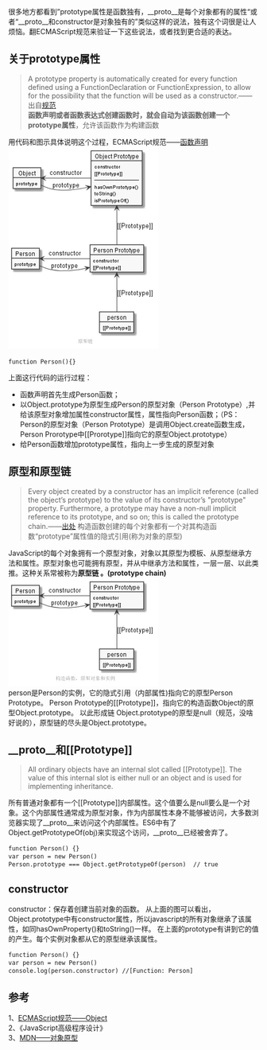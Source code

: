 很多地方都看到”prototype属性是函数独有，__proto__是每个对象都有的属性“或者“__proto__和constructor是对象独有的”类似这样的说法，独有这个词很是让人烦恼。翻ECMAScript规范来验证一下这些说法，或者找到更合适的表达。 

## 关于prototype属性
> A prototype property is automatically created for every function defined using a FunctionDeclaration or FunctionExpression, to allow for the possibility that the function will be used as a constructor.——出自[规范](https://www.ecma-international.org/ecma-262/6.0/#sec-function-definitions-runtime-semantics-evaluation)  
**函数声明或者函数表达式创建函数时，就会自动为该函数创建一个prototype属性**，允许该函数作为构建函数
>
用代码和图示具体说明这个过程，ECMAScript规范——[函数声明](https://www.ecma-international.org/ecma-262/6.0/#sec-function-definitions-runtime-semantics-evaluation)   
![原型与原型链图示](../UML/prototype_constructor__proto__.png)  
```
function Person(){}
```
上面这行代码的运行过程：
- 函数声明首先生成Person函数；
- 以Object.prototype为原型生成Person的原型对象（Person Prototype）,并给该原型对象增加属性constructor属性，属性指向Person函数；（PS：Person的原型对象（Person Prototype）是调用Object.create函数生成，Person Prorotype中[[Prorotype]]指向它的原型Object.prototype）
- 给Person函数增加prototype属性，指向上一步生成的原型对象

## 原型和原型链
>Every object created by a constructor has an implicit reference (called the object’s prototype) to the value of its constructor’s "prototype" property. Furthermore, a prototype may have a non-null implicit reference to its prototype, and so on; this is called the prototype chain.——[出处](https://www.ecma-international.org/ecma-262/6.0/#sec-objects)
构造函数创建的每个对象都有一个对其构造函数“prototype”属性值的隐式引用(称为对象的原型)
>

JavaScript的每个对象拥有一个原型对象，对象以其原型为模板、从原型继承方法和属性。原型对象也可能拥有原型，并从中继承方法和属性，一层一层、以此类推。这种关系常被称为**原型链 。(prototype chain)**    
![实例和原型和构造函数图示](../UML/prototype_person.png)    
person是Person的实例，它的隐式引用（内部属性)指向它的原型Person Prototype。
Person Prototype的[[Prototype]]，指向它的构造函数Object的原型Object.prototype。
以此形成链
Object.prototype的原型是null（规范，没啥好说的），原型链的尽头是Object.prototype。

## __proto__和[[Prototype]]
>All ordinary objects have an internal slot called [[Prototype]]. The value of this internal slot is either null or an object and is used for implementing inheritance.
>
所有普通对象都有一个[[Prototype]]内部属性。这个值要么是null要么是一个对象。这个内部属性通常成为原型对象，作为内部属性本身不能够被访问，大多数浏览器实现了__proto__来访问这个内部属性。ES6中有了Object.getPrototypeOf(obj)来实现这个访问，__proto__已经被舍弃了。
```
function Person() {}
var person = new Person()
Person.prototype === Object.getPrototypeOf(person)  // true
```
## constructor
constructor：保存着创建当前对象的函数。
从上面的图可以看出，Object.prototype中有constructor属性，所以javascript的所有对象继承了该属性，如同hasOwnProperty()和toString()一样。
在上面的prototype有讲到它的值的产生。每个实例对象都从它的原型继承该属性。
```
function Person() {}
var person = new Person()
console.log(person.constructor) //[Function: Person]
```
## 参考
1、[ECMAScript规范——Object](https://www.ecma-international.org/ecma-262/6.0/#sec-objects)  
2、《JavaScript高级程序设计》   
3、[MDN——对象原型](https://developer.mozilla.org/zh-CN/docs/Learn/JavaScript/Objects/Object_prototypes)

